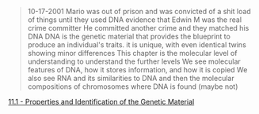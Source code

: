 > 10-17-2001 Mario was out of prison and was convicted of a shit load of things until they used DNA evidence that Edwin M was the real crime committer
> He committed another crime and they matched his DNA
> DNA is the genetic material that provides the blueprint to produce an individual's traits. it is unique, with even identical twins showing minor differences
> This chapter is the molecular level of understanding to understand the further levels
> We see molecular features of DNA, how it stores information, and how it is copied
> We also see RNA and its similarities to DNA and then the molecular compositions of chromosomes where DNA is found (maybe not)

[11.1 - Properties and Identification of the Genetic Material](https://github.com/MCBasterSheet/MCBasterSheet/blob/main/MCB150/pages/11.1%20-%20Properties%20and%20Identification%20of%20the%20Genetic%20Material.md)
